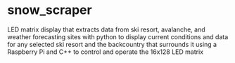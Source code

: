 # snow_scraper
LED matrix display that extracts data from ski resort, avalanche, and weather forecasting sites with python to display current conditions and data for any selected ski resort and the backcountry that surrounds it using a Raspberry Pi and  C++ to control and operate the 16x128 LED matrix
